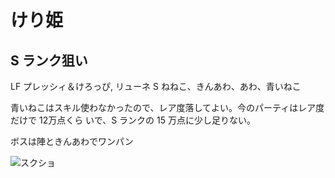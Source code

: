 # けり姫 

## S ランク狙い

LF プレッシィ＆けろっぴ, リューネ
S  ねねこ、きんあわ、あわ、青いねこ

青いねこはスキル使わなかったので、レア度落してよい。今のパーティはレア度だけで 12万点くら
いで、S ランクの 15 万点に少し足りない。

ボスは陣ときんあわでワンパン

![スクショ](http://i.imgur.com/6oJgey1l.jpg )

<!-- vim: set tw=90 filetype=markdown : -->


